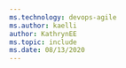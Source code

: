 ```yaml
---
ms.technology: devops-agile
ms.author: kaelli
author: KathrynEE
ms.topic: include
ms.date: 08/13/2020
---
```


<!---

### Date and time pattern  
 
The date and time pattern you enter for **DateTime** fields should match that which you select through your profile. To view or change your selection, see [Set user preferences, Time and Locale](../../organizations/settings/set-your-preferences.md).

::: moniker range="azure-devops"  

> [!div class="mx-imgBorder"]
> ![Time and Locale page, Date pattern options](/azure/devops/organizations/settings/media/user-preferences/date-patterns.png)   ![Time and Locale page, Time pattern options](/azure/devops/organizations/settings/media/user-preferences/time-pattern.png)  

::: moniker-end 

::: moniker range="< azure-devops"  

:::image type="content" source="/azure/devops/organizations/settings/media/user-preferences/jamalh-locale-settings-server.png" alt-text="Time and Locale page, Date pattern options":::

::: moniker-end 

-->